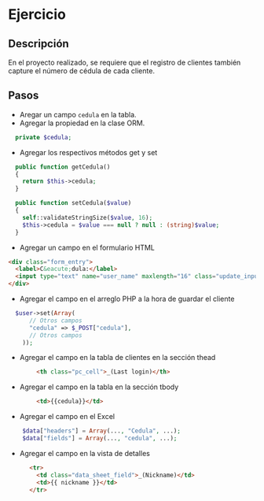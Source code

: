 Ejercicio
=========

Descripción
-----------

En el proyecto realizado, se requiere que el registro de clientes también capture el número de cédula de cada cliente.

Pasos
-----

- Aregar un campo ```cedula``` en la tabla.
- Agregar la propiedad en la clase ORM.

```php
  private $cedula;
```

- Agregar los respectivos métodos get y set

```php
  public function getCedula()
  {
    return $this->cedula;
  }

  public function setCedula($value)
  {
    self::validateStringSize($value, 16);
    $this->cedula = $value === null ? null : (string)$value;
  }
```

- Agregar un campo en el formulario HTML

```html
<div class="form_entry">
  <label>C&eacute;dula:</label>
  <input type="text" name="user_name" maxlength="16" class="update_input" required>
</div>
```

- Agregar el campo en el arreglo PHP a la hora de guardar el cliente

```php
  $user->set(Array(
      // Otros campos
      "cedula" => $_POST["cedula"],
      // Otros campos
    ));
```

- Agregar el campo en la tabla de clientes en la sección thead

```html
        <th class="pc_cell">_(Last login)</th>
```

- Agregar el campo en la tabla en la sección tbody

```html
        <td>{{cedula}}</td>
```

- Agregar el campo en el Excel

```php
    $data["headers"] = Array(..., "Cedula", ...);
    $data["fields"] = Array(..., "cedula", ...);
```

- Agregar el campo en la vista de detalles

```html
      <tr>
        <td class="data_sheet_field">_(Nickname)</td>
        <td>{{ nickname }}</td>
      </tr>
```
